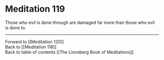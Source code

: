# Meditation 119

Those who evil is done through are damaged far more than those who evil is done to.  

___

Forward to [[Meditation 120]]  
Back to [[Meditation 118]]  
Back to table of contents [[The Lionsberg Book of Meditations]]  